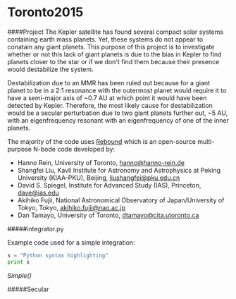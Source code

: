 # Toronto2015

####Project
The Kepler satellite has found several compact solar systems containing earth mass planets. Yet, these systems do not appear to conatain any giant planets. This purpose of this project is to investigate whether or not this lack of giant planets is due to the bias in Kepler to find planets closer to the star or if we don't find them because their presence would destabilize the system. 

Destabilization due to an MMR has been ruled out because for a giant planet to be in a 2:1 resonance with the outermost planet would require it to have a semi-major axis of ~0.7 AU at which point it would have been detected by Kepler. Therefore, the most likely cause for destabilization would be a secular perturbation due to two giant planets further out, ~5 AU, with an eigenfrequency resonant with an eigenfrequency of one of the inner planets.

The majority of the code uses [Rebound](https://github.com/hannorein/rebound) which is an open-source multi-purpose N-bode code developed by:

* Hanno Rein, University of Toronto, <hanno@hanno-rein.de>
* Shangfei Liu, Kavli Institute for Astronomy and Astrophysics at Peking University (KIAA-PKU), Beijing, <liushangfei@pku.edu.cn>
* David S. Spiegel, Institute for Advanced Study (IAS), Princeton, <dave@ias.edu>
* Akihiko Fujii, National Astronomical Observatory of Japan/University of Tokyo, Tokyo, <akihiko.fujii@nao.ac.jp>
* Dan Tamayo, University of Toronto, <dtamayo@cita.utoronto.ca>

#####integrator.py

Example code used for a simple integration: 
```python
s = "Python syntax highlighting"
print s
```


*Simple()* 



#####Secular

